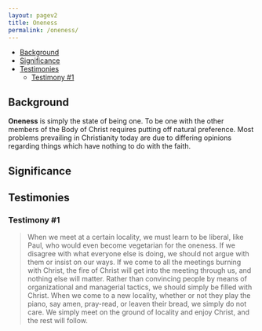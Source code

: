 ```yaml
---
layout: pagev2
title: Oneness
permalink: /oneness/
---
```

- [Background](#background)
- [Significance](#significance)
- [Testimonies](#testimonies)
  - [Testimony #1](#testimony-1)

## Background

**Oneness** is simply the state of being one. To be one with the other members of the Body of Christ requires putting off natural preference. Most problems prevailing in Christianity today are due to differing opinions regarding things which have nothing to do with the faith.

## Significance

## Testimonies

### Testimony #1

> When we meet at a certain locality, we must learn to be liberal, like Paul, who would even become vegetarian for the oneness. If we disagree with what everyone else is doing, we should not argue with them or insist on our ways. If we come to all the meetings burning with Christ, the fire of Christ will get into the meeting through us, and nothing else will matter. Rather than convincing people by means of organizational and managerial tactics, we should simply be filled with Christ. When we come to a new locality, whether or not they play the piano, say amen, pray-read, or leaven their bread, we simply do not care. We simply meet on the ground of locality and enjoy Christ, and the rest will follow.